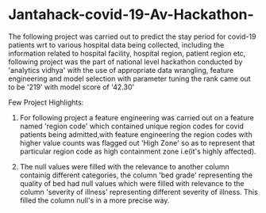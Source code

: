 # Jantahack-covid-19-Av-Hackathon-
The following project was carried out to predict the stay period for covid-19 patients wrt to various hospital data being collected, including the information related to hospital facility, hospital region, patient region etc, following project was the part of national level hackathon conducted by 'analytics vidhya' with the use of appropriate data wrangling, feature engineering and model selection with parameter tuning the rank came out to be '219' with model score of '42.30'

Few Project Highlights:

1. For following project a feature engineering was carried out on a feature named 'region code' which contained unique region codes for covid patients being admitted,with feature engineering the region codes with higher value counts was flagged out 'High Zone' so as to represent that particular region code as high containment zone i.e(it's highly 
affected).

2. The null values were filled with the relevance to another column containig different categories, the column 'bed grade' representing the quality of bed had null values which were filled with relevance to the column 'severity of illness' representing different severity of illness. This filled the column null's in a more precise way. 


